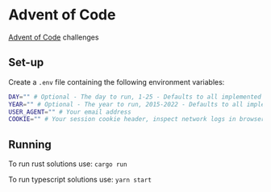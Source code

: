 # Advent of Code

[Advent of Code](https://adventofcode.com/) challenges

## Set-up

Create a `.env` file containing the following environment variables:

```sh
DAY="" # Optional - The day to run, 1-25 - Defaults to all implemented days
YEAR="" # Optional - The year to run, 2015-2022 - Defaults to all implemented years
USER_AGENT="" # Your email address
COOKIE="" # Your session cookie header, inspect network logs in browser to find yours
```

## Running

To run rust solutions use: `cargo run`

To run typescript solutions use: `yarn start`
